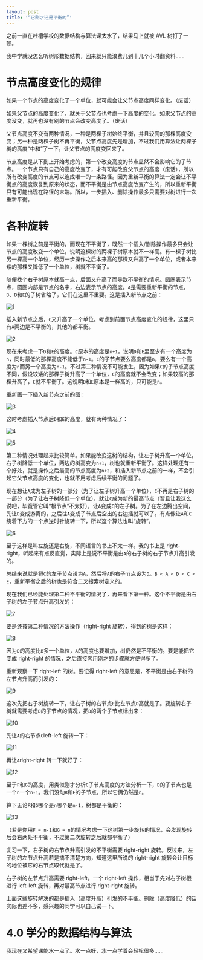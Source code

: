 ```yaml
---
layout: post
title: '“它刚才还是平衡的”'
---
```

之前一直在吐槽学校的数据结构与算法课太水了，结果马上就被 AVL 树打了一顿。

我中学就没怎么听树形数据结构，回来就只能浪费几到十几个小时翻资料……

# 节点高度变化的规律

如果一个节点的高度变化了一个单位，就可能会让父节点高度同样变化。（废话）

如果父节点的高度变化了，就关于父节点也考虑一下高度的变化。如果父节点的高度没变，就再也没有别的节点会改变高度了。（废话）

父节点高度不变有两种情况，一种是两棵子树始终平衡，并且较高的那棵高度没变；另一种是两棵子树不再平衡，父节点高度先是增加，不过我们用算法让两棵子树的高度“中和”了一下，让父节点的高度变回来了。

节点高度是从下到上开始考虑的，第一个改变高度的节点显然不会影响它的子节点。一个节点只有自己的高度改变了，才有可能改变父节点的高度（废话），所以所有改变高度的节点可以连成唯一的一条路径。因为重新平衡的算法一定会让不平衡点的高度恢复到原来的状态，而不平衡是由节点高度改变产生的，所以重新平衡只有可能出现在路径的末端。所以，一步插入、删除操作最多只需要对树进行一次重新平衡。

# 各种旋转

如果一棵树之前是平衡的，而现在不平衡了，既然一个插入/删除操作最多只会让节点的高度改变一个单位，说明这棵树的两棵子树原本就不一样高。有一棵子树比另一棵高一个单位，经历一步操作之后本来高的那棵又升高了一个单位，或者本来矮的那棵又降低了一个单位，树就不平衡了。

随便找个右子树原本就高一点，后面又升高了而导致不平衡的情况。圆圈表示节点，圆圈内部是节点的名字，右边表示节点的高度。`A`是需要重新平衡的节点，`B`、`D`和`E`的子树省略了，它们在这里不重要。这是插入新节点之前：

![1]({{site.url}}/res/avl/tree-1.webp)

插入新节点之后，`C`又升高了一个单位。考虑到前面节点高度变化的规律，这里只有`A`两边是不平衡的，其他的都平衡。

![2]({{site.url}}/res/avl/tree-2.webp)

现在来考虑一下`D`和`E`的高度。`C`原本的高度是`n+1`，说明`D`和`E`里至少有一个高度为`n`，同时最低的那棵高度不能低于`n-1`。`C`的子节点要么高度都是`n`，要么有一个高度为`n`而另一个高度为`n-1`。不过第二种情况不可能发生，因为如果`C`的子节点高度不同，假设较矮的那棵子树升高了一个单位，`C`的高度就不会改变；如果较高的那棵升高了，`C`就不平衡了。这说明`D`和`E`原本是一样高的，只可能是`n`。

重新画一下插入新节点之前的图：

![3]({{site.url}}/res/avl/tree-3.webp)

这时考虑插入节点后`D`和`E`的高度，就有两种情况了：

![4]({{site.url}}/res/avl/tree-4-7-9.webp)

![5]({{site.url}}/res/avl/tree-5.webp)

第二种情况处理起来比较简单。如果能改变这树的结构，让左子树升高一个单位，右子树降低一个单位，两边的树高变为`n+1`，树也就重新平衡了。这样处理还有一个好处，就是操作之后最高的节点高度为`n+2`，和插入新节点之前的一样，不会引起它父节点高度的变化，也就不用考虑后续平衡的问题了。

现在想让`A`成为左子树的一部分（为了让左子树升高一个单位），`C`不再是右子树的一部分（为了让右子树降低一个单位），就让`C`成为新的最高节点（暂且让我这么说吧，毕竟管它叫“根节点”不太好），让`A`变成`C`的左子树。为了在左边腾出空间，先让`D`变成游离的，之后往`A`变成子节点后空出的右边插就可以了。有点像让`A`和`C`绕着下方的一个点逆时针旋转一下，所以这个算法也叫“旋转”。

![6]({{site.url}}/res/avl/tree-6.webp)

至于这样是叫左旋还是右旋，不同语言的书上不太一样。我的书上是 right-right，听起来有点反直觉，实际上是说不平衡是由`A`的右子树的右子节点升高引发的。

总结来说就是将`C`的左子节点设为`A`，然后将`A`的右子节点设为`D`。`B < A < D < C < E`，重新平衡之后的树也是符合二叉搜索树定义的。

现在我们已经能处理第二种不平衡的情况了，再来看下第一种。这个不平衡是由右子树的左子节点升高引发的：

![7]({{site.url}}/res/avl/tree-4-7-9.webp)

要是还按第二种情况的方法操作（right-right 旋转），得到的树是这样：

![8]({{site.url}}/res/avl/tree-8.webp)

因为`D`的高度比`B`多一个单位，`A`的高度也要增加，树仍然是不平衡的。要是能把它变成 right-right 的情况，之后直接套用刚才的步骤就方便得多了。

重新观察一下 right-left 的树。要记得 right-left 的意思是，不平衡是由右子树的左节点升高而引发的：

![9]({{site.url}}/res/avl/tree-4-7-9.webp)

这次先把右子树旋转一下，让右子树的右节点`E`比左节点`D`高就是了。要旋转右子树就需要考虑`D`的子节点的情况，把`D`的两个子节点标出来：

![10]({{site.url}}/res/avl/tree-10.webp)

先让`A`的右节点`C`left-left 旋转一下：

![11]({{site.url}}/res/avl/tree-11.webp)

再让`A`right-right 转一下就好了：

![12]({{site.url}}/res/avl/tree-12.webp)

至于`F`和`G`的高度，用类似刚才分析`C`子节点高度的方法分析一下，`D`的子节点也是一个`n`一个`n-1`。我们没动`B`和`E`的子节点，所以它俩仍然是`n`。

算下无论`F`和`G`哪个是`n`哪个是`n-1`，树都是平衡的：

![13]({{site.url}}/res/avl/tree-13.webp)

（若是你用`F = n-1`和`G = n`的情况考虑一下这树第一步旋转的情况，会发现旋转后会右两处不平衡，不过第二次旋转之后就都平衡了）

复习一下，右子树的右节点升高引发的不平衡需要 right-right 旋转。反过来，左子树的左节点升高若是搞不清楚方向，知道这里所说的 right-right 旋转会让目标的地位被它的右节点取代就是了。

右子树的左节点升高需要 right-left。一个 right-left 操作，相当于先对右子树根进行 left-left 旋转，再对最高节点进行 right-right 旋转。

上面这些旋转解决的都是插入（高度升高）引发的不平衡。删除（高度降低）的话实际也差不多，感兴趣的同学可以自己试一下。

# 4.0 学分的数据结构与算法

我现在又希望课能水一点了。水一点好，水一点学着会轻松很多……
